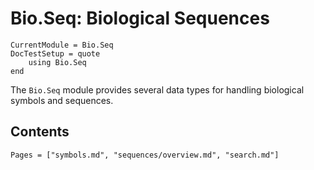 # Bio.Seq: Biological Sequences

```@meta
CurrentModule = Bio.Seq
DocTestSetup = quote
    using Bio.Seq
end
```

The `Bio.Seq` module provides several data types for handling biological symbols
and sequences.

## Contents

```@contents
Pages = ["symbols.md", "sequences/overview.md", "search.md"]
```
